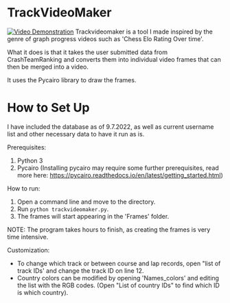 # TrackVideoMaker
[![Video Demonstration](https://i.imgur.com/85QDRiI.png)](https://www.youtube.com/embed/0fi65QKyT2E  "Video Demonstration")
Trackvideomaker is a tool I made inspired by the genre of graph progress videos such as 'Chess Elo Rating Over time'.

What it does is that it takes the user submitted data from CrashTeamRanking and converts them into individual video frames that can then be merged into a video.

It uses the Pycairo library to draw the frames.

# How to Set Up

I have included the database as of 9.7.2022, as well as current username list and other necessary data to have it run as is.

Prerequisites:
1. Python 3
2. Pycairo (Installing pycairo may require some further prerequisites, read more here: https://pycairo.readthedocs.io/en/latest/getting_started.html)

How to run:
1. Open a command line and move to the directory.
2. Run ```python trackvideomaker.py```.
3. The frames will start appearing in the 'Frames' folder.

NOTE: The program takes hours to finish, as creating the frames is very time intensive.

Customization:
- To change which track or between course and lap records, open "list of track IDs' and change the track ID on line 12.
- Country colors can be modified by opening 'Names_colors' and editing the list with the RGB codes. (Open "List of country IDs" to find which ID is which country).
